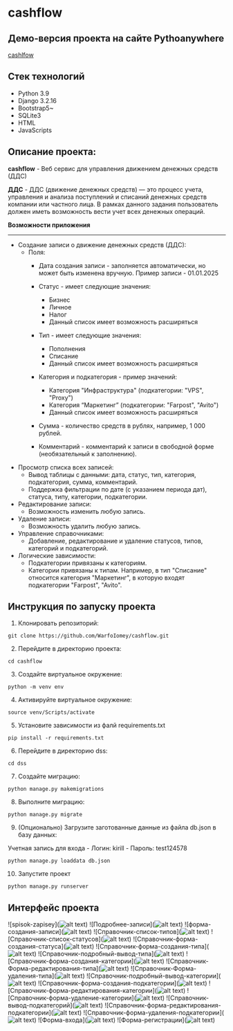 # cashflow
## Демо-версия проекта на сайте Pythoanywhere

[cashlfow](https://warfolomey.pythonanywhere.com/)

## Стек технологий
- Python 3.9
- Django 3.2.16
- Bootstrap5~
- SQLite3
- HTML
- JavaScripts
## Описание проекта:

**cashflow** - Веб сервис для управления движением денежных средств (ДДС)

**ДДС** - ДДС (движение денежных средств) — это процесс учета, управления и анализа поступлений и списаний денежных средств компании или частного лица. В рамках данного задания пользователь должен иметь возможность вести учет всех денежных операций.

**Возможности приложения**
____

- Создание записи  о движение денежных средств (ДДС):
  - Поля:
    - Дата создания записи - заполняется автоматически, но может быть изменена вручную. Пример записи - 01.01.2025
    - Статус - имеет следующие значения:

        - Бизнес
        - Личное
        - Налог
        - Данный список имеет возможность расширяться
    - Тип - имеет следующие значения:
      - Пополнения
      - Списание
      - Данный список имеет возможность расширяться
    - Категория и подкатегория - пример значений:
      - Категория "Инфраструктура" (подкатегории: "VPS", "Proxy")
      - Категория “Маркетинг” (подкатегории: "Farpost", "Avito")
      - Данный список имеет возможность расширяться
    - Сумма - количество средств в рублях, например, 1 000 рублей.
    - Комментарий - комментарий к записи в свободной форме (необязательный к заполнению).
- Просмотр списка всех записей:
  - Вывод таблицы с данными: дата, статус, тип, категория, подкатегория, сумма, комментарий.
  - Поддержка фильтрации  по дате (с указанием периода дат), статуса, типу, категории, подкатегории.
- Редактирование записи:
  - Возможность изменить любую запись.
- Удаление записи:
  - Возможность удалить любую запись.
- Управление справочниками:
  - Добавление, редактирование и удаление статусов, типов, категорий и подкатегорий.
- Логические зависимости:
  - Подкатегории привязаны к категориям.
  - Категории привязаны к типам. Например, в тип "Списание" относится категория "Маркетинг", в которую входят подкатегории "Farpost", "Avito".

## Инструкция по запуску проекта

1. Клонировать репозиторий:
```
git clone https://github.com/WarfoIomey/cashflow.git
```
2. Перейдите в директорию проекта:
```
cd cashflow
```
3. Создайте виртуальное окружение:
```
python -m venv env
```
4. Активируйте виртуальное окружение:
```
source venv/Scripts/activate
```
5. Установите зависимости из фалй requirements.txt
```
pip install -r requirements.txt
```
6. Перейдите в директорию dss:
```
cd dss
```
7. Создайте миграцию:
```
python manage.py makemigrations
```
8. Выполните миграцию:
```
python manage.py migrate
```
9. (Опционально) Загрузите заготованные данные из файла db.json в базу данных:

  Учетная запись для входа
    - Логин: kirill
    - Пароль: test124578
```
python manage.py loaddata db.json
```
10.  Запустите проект
```
python manage.py runserver
```
## Интерфейс проекта

![spisok-zapisey](![alt text](image.png))
![Подробнее-записи](![alt text](image-1.png))
![форма-создания-записи](![alt text](image-4.png))
![Справочник-список-типов](![alt text](image-2.png))
![Справочник-список-статусов](![alt text](image-3.png))
![Справочник-форма-создания-статуса](![alt text](image-5.png))
![Справочник-форма-создания-типа](![alt text](image-6.png))
![Справочник-подробный-вывод-типа](![alt text](image-7.png))
![Справочник-форма-создания-категории](![alt text](image-8.png))
![Справочник-Форма-редактирования-типа](![alt text](image-9.png))
![Справочник-Форма-удаления-типа](![alt text](image-10.png))
![Справочник-подробный-вывод-категории](![alt text](image-11.png))
![Справочник-форма-создания-подкатегории](![alt text](image-12.png))
![Справочник-форма-редактирования-категории](![alt text](image-13.png))
![Справочник-форма-удаление-категории](![alt text](image-14.png))
![Справочник-вывод-подкатегорий](![alt text](image-15.png))
![Справочник-форма-редактирования-подкатегории](![alt text](image-16.png))
![Справочник-форма-удаления-подкатегории](![alt text](image-17.png))
![Форма-входа](![alt text](image-19.png))
![Форма-регистрации](![alt text](image-20.png))